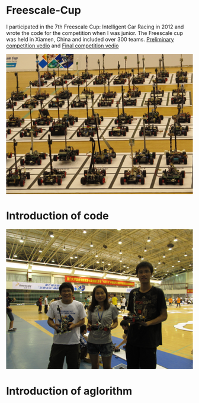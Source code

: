 # Freescale-Cup
I participated in the 7th Freescale Cup: Intelligent Car Racing in 2012 and wrote the code for the competition when I was junior. The Freescale cup was held in Xiamen, China and included over 300 teams.  [Preliminary competition vedio](https://youtu.be/EjKdjxUqkzo) and [Final competition vedio](https://youtu.be/WgwOIf9HDZs)

![The intelligent car](image/IMG_3198.JPG)

# Introduction of code
![The intelligent car](image/IMG_3080.JPG)
# Introduction of aglorithm
